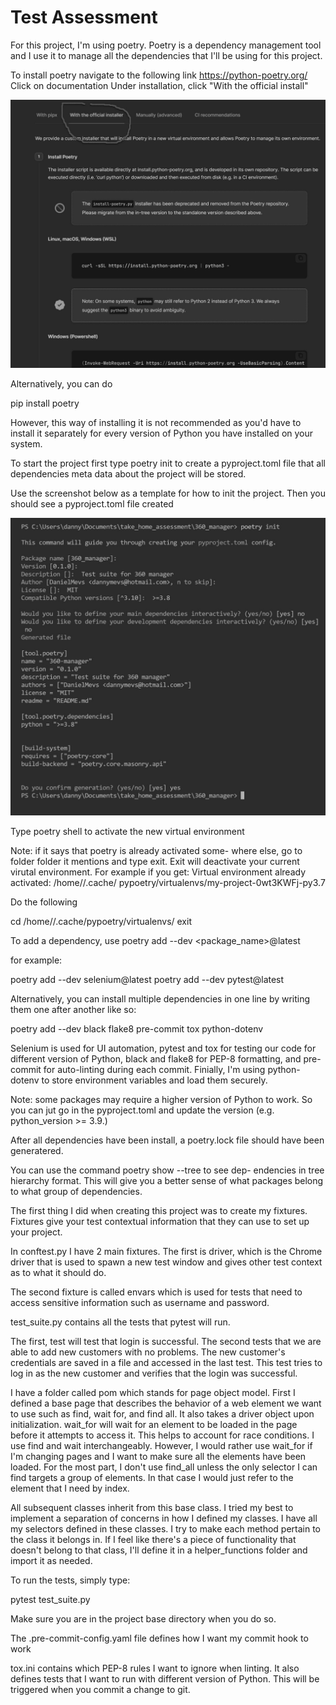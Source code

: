 ﻿# Test Assessment
 
For this project, I'm using poetry.
Poetry is a dependency management tool and I use it
to manage all the dependencies that I'll be using 
for this project.

To install poetry navigate to the following link
https://python-poetry.org/
Click on documentation
Under installation, click "With the official install"

![Installation instructions](/documentation/screenshots/installation1.jpg?raw=true "poetry website")

Alternatively, you can do 

pip install poetry

However, this way of installing it is not recommended
as you'd have to install it separately for every
version of Python you have installed on your system.

To start the project first type poetry init to create a 
pyproject.toml file that all dependencies meta data about 
the project will be stored.

Use the screenshot below as a template for how to init 
the project. Then you should see a pyproject.toml
file created

![Installation instructions](/documentation/screenshots/poetry_init.jpg?raw=true "poetry init")

Type poetry shell to activate the new virtual environment

Note: if it says that poetry is already activated some-
where else, go to folder folder it mentions and type
exit. Exit will deactivate your current virutal environment.
For example if you get:
Virtual environment already activated: /home/<user>/.cache/
pypoetry/virtualenvs/my-project-0wt3KWFj-py3.7

Do the following

cd /home/<user>/.cache/pypoetry/virtualenvs/ 
exit

To add a dependency, use poetry add --dev <package_name>@latest

for example:

poetry add --dev selenium@latest
poetry add --dev pytest@latest

Alternatively, you can install multiple dependencies
in one line by writing them one after another like so:

poetry add --dev black flake8 pre-commit tox python-dotenv

Selenium is used for UI automation, pytest and tox for 
testing our code for different version of Python, black
and flake8 for PEP-8 formatting, and pre-commit
for auto-linting during each commit. Finially, I'm using
python-dotenv to store environment variables and load them
securely.


Note: some packages may require a higher version
of Python to work. So you can jut go in the pyproject.toml
and update the version (e.g. python_version >= 3.9.)

After all dependencies have been install, a poetry.lock
file should have been generatered.

You can use the command poetry show --tree to see dep-
endencies in tree hierarchy format. This will give 
you a better sense of what packages belong to what group 
of dependencies.

<screenshot>

The first thing I did when creating this project was
to create my fixtures. Fixtures give your test contextual
information that they can use to set up your project.

In conftest.py I have 2 main fixtures. The first is
driver, which is the Chrome driver that is used
to spawn a new test window and gives other test
context as to what it should do.

The second fixture is called envars which is used
for tests that need to access sensitive information 
such as username and password.

test_suite.py contains all the tests that 
pytest will run. 

The first, test will test that login is successful.
The second tests that we are able to add new customers
with no problems. The new customer's credentials are
saved in a file and accessed in the last test. 
This test tries to log in as the new customer and
verifies that the login was successful.

I have a folder called pom which stands for page 
object model. First I defined a base page that
describes the behavior of a web element we want
to use such as find, wait for, and find all.
 It also takes a driver object upon
initialization. wait_for will wait for an 
element to be loaded in the page before it attempts
to access it. This helps to account for race conditions.
I use find and wait interchangeably. However, I would
rather use wait_for if I'm changing pages and I want to 
make sure all the elements have been loaded.
For the most part, I don't use find_all unless 
the only selector I can find targets a group of 
elements. In that case I would just refer to the
element that I need by index.

All subsequent classes inherit from this base class.
I tried my best to implement a separation of concerns
in how I defined my classes. I have all my selectors
defined in these classes. I try to make each 
method pertain to the class it belongs in. If 
I feel like there's a piece of functionality that 
doesn't belong to that class, I'll define it in a 
helper_functions folder and import it as needed.

To run the tests, simply type:

pytest test_suite.py

Make sure you are in the project base directory when
you do so.

The .pre-commit-config.yaml file defines how 
I want my commit hook to work

tox.ini contains which PEP-8 rules I want to ignore
when linting. It also defines tests that I want to 
run with different version of Python. This will be
triggered when you commit a change to git.



